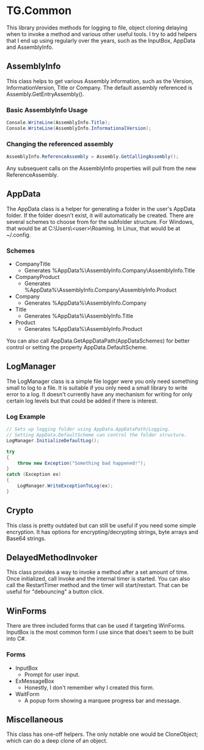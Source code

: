 # TG.Common

This library provides methods for logging to file, object cloning delaying when
to invoke a method and various other useful tools.
I try to add helpers that I end up using regularly over the years, such as the
InputBox, AppData and AssemblyInfo.

## AssemblyInfo

This class helps to get various Assembly information, such as the Version,
InformationVersion, Title or Company. The default assembly referenced is Assembly.GetEntryAssembly().

### Basic AssemblyInfo Usage

```cs
Console.WriteLine(AssemblyInfo.Title);
Console.WriteLine(AssemblyInfo.InformationalVersion);
```

### Changing the referenced assembly

```cs
AssemblyInfo.ReferenceAssembly = Assembly.GetCallingAssembly();
```

Any subsequent calls on the AssemblyInfo properties will pull from the new
ReferenceAssembly.

## AppData

The AppData class is a helper for generating a folder in the user's AppData
folder. If the folder doesn't exist, it will automatically be created.
There are several schemes to choose from for the subfolder structure.
For Windows, that would be at C:\Users\\\<user>\Roaming.
In Linux, that would be at ~/.config.

### Schemes

- CompanyTitle
  - Generates %AppData%\AssemblyInfo.Company\AssemblyInfo.Title
- CompanyProduct
  - Generates %AppData%\AssemblyInfo.Company\AssemblyInfo.Product
- Company
  - Generates %AppData%\AssemblyInfo.Company
- Title
  - Generates %AppData%\AssemblyInfo.Title
- Product
  - Generates %AppData%\AssemblyInfo.Product

You can also call AppData.GetAppDataPath(AppDataSchemes) for better control or
setting the property AppData.DefaultScheme.

## LogManager

The LogManager class is a simple file logger were you only need something small
to log to a file. It is suitable if you only need a small library to write error
to a log. It doesn't currently have any mechanism for writing for only certain
log levels but that could be added if there is interest.

### Log Example

```cs
// Sets up logging folder using AppData.AppDataPath/Logging.
// Setting AppData.DefaultScheme can control the folder structure.
LogManager.InitializeDefaultLog();

try
{
    throw new Exception("Something bad happened!");
}
catch (Exception ex)
{
    LogManager.WriteExceptionToLog(ex);
}
```

## Crypto

This class is pretty outdated but can still be useful if you need some simple
encryption. It has options for encrypting/decrypting strings, byte arrays and
Base64 strings.

## DelayedMethodInvoker

This class provides a way to invoke a method after a set amount of time. Once
initialized, call Invoke and the internal timer is started. You can also
call the RestartTimer method and the timer will start/restart. That can be
useful for "debouncing" a button click.

## WinForms

There are three included forms that can be used if targeting WinForms. InputBox
is the most common form I use since that does't seem to be built into C#.

### Forms

- InputBox
  - Prompt for user input.
- ExMessageBox
  - Honestly, I don't remember why I created this form.
- WaitForm
  - A popup form showing a marquee progress bar and message.

## Miscellaneous

This class has one-off helpers. The only notable one would be CloneObject; which
can do a deep clone of an object.
